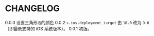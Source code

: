 # CHANGELOG

0.0.3  设置三角形`边`的颜色
0.0.2  `s.ios.deployment_target` 由 `10.0` 改为 `9.0` （即最低支持的 iOS 系统版本）。
0.0.1  初版。
